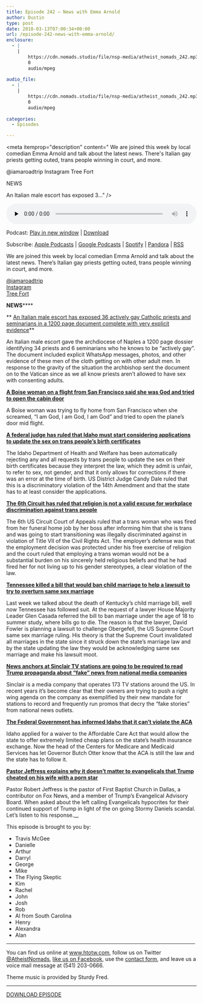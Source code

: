 ```yaml
---
title: Episode 242 – News with Emma Arnold
author: Dustin
type: post
date: 2018-03-13T07:00:34+00:00
url: /episode-242-news-with-emma-arnold/
enclosure:
  - |
    |
        https://cdn.nomads.studio/file/nsp-media/atheist_nomads_242.mp3
        0
        audio/mpeg
        
audio_file:
  - |
    |
        https://cdn.nomads.studio/file/nsp-media/atheist_nomads_242.mp3
        0
        audio/mpeg
        
categories:
  - Episodes

---
```

<div itemscope itemtype="http://schema.org/AudioObject">
  <meta itemprop="name" content="Episode 242 &#8211; News with Emma Arnold" />
  
  <meta itemprop="uploadDate" content="2018-03-13T01:00:34-06:00" />
  
  <meta itemprop="encodingFormat" content="audio/mpeg" />
  
  <meta itemprop="description" content="
We are joined this week by local comedian Emma Arnold and talk about the latest news. There's Italian gay priests getting outed, trans people winning in court, and more.

@iamaroadtrip
Instagram
Tree Fort

NEWS

 An Italian male escort has exposed 3..." />
  
  <meta itemprop="contentUrl" content="https://dts.podtrac.com/redirect.mp3/cdn.nomads.studio/file/nsp-media/atheist_nomads_242.mp3" />
  </p> 
  
  <div class="powerpress_player" id="powerpress_player_8505">
    <audio class="wp-audio-shortcode" id="audio-1696-249" preload="none" style="width: 100%;" controls="controls"><source type="audio/mpeg" src="https://dts.podtrac.com/redirect.mp3/cdn.nomads.studio/file/nsp-media/atheist_nomads_242.mp3?_=249" /><a href="https://dts.podtrac.com/redirect.mp3/cdn.nomads.studio/file/nsp-media/atheist_nomads_242.mp3">https://dts.podtrac.com/redirect.mp3/cdn.nomads.studio/file/nsp-media/atheist_nomads_242.mp3</a></audio>
  </div>
</div>

<p class="powerpress_links powerpress_links_mp3">
  Podcast: <a href="https://dts.podtrac.com/redirect.mp3/cdn.nomads.studio/file/nsp-media/atheist_nomads_242.mp3" class="powerpress_link_pinw" target="_blank" title="Play in new window" onclick="return powerpress_pinw('https://htotw.com/?powerpress_pinw=1696-podcast');" rel="nofollow">Play in new window</a> | <a href="https://dts.podtrac.com/redirect.mp3/cdn.nomads.studio/file/nsp-media/atheist_nomads_242.mp3" class="powerpress_link_d" title="Download" rel="nofollow" download="atheist_nomads_242.mp3">Download</a>
</p>

<p class="powerpress_links powerpress_subscribe_links">
  Subscribe: <a href="https://podcasts.apple.com/us/podcast/humanists-take-on-the-world/id530050098?mt=2&ls=1" class="powerpress_link_subscribe powerpress_link_subscribe_itunes" target="_blank" title="Subscribe on Apple Podcasts" rel="nofollow">Apple Podcasts</a> | <a href="https://www.google.com/podcasts?feed=aHR0cDovL2F0aGVpc3Rub21hZHMubGlic3luLmNvbS9yc3M%3D" class="powerpress_link_subscribe powerpress_link_subscribe_googleplay" target="_blank" title="Subscribe on Google Podcasts" rel="nofollow">Google Podcasts</a> | <a href="https://open.spotify.com/show/3LzK2xZGike6Tc1GEMtMbr?si=LieN9SNuTpq96smuaUsH8A" class="powerpress_link_subscribe powerpress_link_subscribe_spotify" target="_blank" title="Subscribe on Spotify" rel="nofollow">Spotify</a> | <a href="https://www.pandora.com/podcast/atheist-nomads/PC:10122?corr=62071012&part=ug" class="powerpress_link_subscribe powerpress_link_subscribe_pandora" target="_blank" title="Subscribe on Pandora" rel="nofollow">Pandora</a> | <a href="https://htotw.com/feed/podcast/" class="powerpress_link_subscribe powerpress_link_subscribe_rss" target="_blank" title="Subscribe via RSS" rel="nofollow">RSS</a>
</p>

  
We are joined this week by local comedian Emma Arnold and talk about the latest news. There&#8217;s Italian gay priests getting outed, trans people winning in court, and more.

<a href="https://twitter.com/iamaroadtrip" target="_blank" rel="noopener">@iamaroadtrip</a>  
<a href="https://www.instagram.com/sleevehamster/" target="_blank" rel="noopener">Instagram</a>  
<a href="https://www.treefortmusicfest.com/" target="_blank" rel="noopener">Tree Fort</a>

**NEWS******

** <a href="http://bit.ly/an242-n1" target="_blank" rel="noopener">An Italian male escort has exposed 36 actively gay Catholic priests and seminarians in a 1200 page document complete with very explicit evidence</a>**

An Italian male escort gave the archdiocese of Naples a 1200 page dossier identifying 34 priests and 6 seminarians who he knows to be “actively gay”. The document included explicit WhatsApp messages, photos, and other evidence of these men of the cloth getting on with other adult men. In response to the gravity of the situation the archbishop sent the document on to the Vatican since as we all know priests aren’t allowed to have sex with consenting adults.

**<a href="http://bit.ly/an242-n2" target="_blank" rel="noopener">A Boise woman on a flight from San Francisco said she was God and tried to open the cabin door</a>**

A Boise woman was trying to fly home from San Francisco when she screamed, “I am God, I am God, I am God” and tried to open the plane’s door mid flight.

**<a href="http://bit.ly/an242-n3" target="_blank" rel="noopener">A federal judge has ruled that Idaho must start considering applications to update the sex on trans people&#8217;s birth certificates</a>**

The Idaho Department of Health and Welfare has been automatically rejecting any and all requests by trans people to update the sex on their birth certificates because they interpret the law, which they admit is unfair, to refer to sex, not gender, and that it only allows for corrections if there was an error at the time of birth. US District Judge Candy Dale ruled that this is a discriminatory violation of the 14th Amendment and that the state has to at least consider the applications.

**<a href="http://bit.ly/an242-n6" target="_blank" rel="noopener">The 6th Circuit has ruled that religion is not a valid excuse for workplace discrimination against trans people</a>**

The 6th US Circuit Court of Appeals ruled that a trans woman who was fired from her funeral home job by her boss after informing him that she is trans and was going to start transitioning was illegally discriminated against in violation of Title VII of the Civil Rights Act. The employer’s defense was that the employment decision was protected under his free exercise of religion and the court ruled that employing a trans woman would not be a substantial burden on his sincerely held religious beliefs and that he had fired her for not living up to his gender stereotypes, a clear violation of the law.

**<a href="http://bit.ly/an242-n4" target="_blank" rel="noopener">Tennessee killed a bill that would ban child marriage to help a lawsuit to try to overturn same sex marriage</a>**

Last week we talked about the death of Kentucky’s child marriage bill, well now Tennessee has followed suit. At the request of a lawyer House Majority Leader Glen Casada referred the bill to ban marriage under the age of 18 to summer study, where bills go to die. The reason is that the lawyer, David Fowler is planning a lawsuit to challenge Obergefell, the US Supreme Court same sex marriage ruling. His theory is that the Supreme Court invalidated all marriages in the state since it struck down the state’s marriage law and by the state updating the law they would be acknowledging same sex marriage and make his lawsuit moot.

**<a href="http://bit.ly/an242-n5" target="_blank" rel="noopener">News anchors at Sinclair TV stations are going to be required to read Trump propaganda about &#8220;fake&#8221; news from national media companies</a>**

Sinclair is a media company that operates 173 TV stations around the US. In recent years it’s become clear that their owners are trying to push a right wing agenda on the company as exemplified by their new mandate for stations to record and frequently run promos that decry the “fake stories” from national news outlets.

**<a href="http://bit.ly/an242-n7" target="_blank" rel="noopener">The Federal Government has informed Idaho that it can’t violate the ACA</a>**

Idaho applied for a waiver to the Affordable Care Act that would allow the state to offer extremely limited cheap plans on the state’s health insurance exchange. Now the head of the Centers for Medicare and Medicaid Services has let Governor Butch Otter know that the ACA is still the law and the state has to follow it.

**<a href="http://bit.ly/an242-n8" target="_blank" rel="noopener">Pastor Jeffress explains why it doesn&#8217;t matter to evangelicals that Trump cheated on his wife with a porn star</a>**

Pastor Robert Jeffress is the pastor of First Baptist Church in Dallas, a contributor on Fox News, and a member of Trump’s Evangelical Advisory Board. When asked about the left calling Evangelicals hypocrites for their continued support of Trump in light of the on going Stormy Daniels scandal. Let’s listen to his response.__

This episode is brought to you by:

* Travis McGee  
* Danielle  
* Arthur  
* Darryl  
* George  
* Mike  
* The Flying Skeptic  
* Kim  
* Rachel  
* John  
* Josh  
* Rob  
* Al from South Carolina  
* Henry  
* Alexandra  
* Alan

<hr width="500" />

You can find us online at <a href="https://www.htotw.com/" target="_blank" rel="noopener">www.htotw.com</a>, follow us on Twitter <a href="https://twitter.com/AtheistNomads" target="_blank" rel="noopener">@AtheistNomads</a>, <a href="https://htotw.com/facebook" target="_blank" rel="noopener">like us on Facebook</a>, use the [contact form](https://htotw.com/contact), and leave us a voice mail message at (541) 203-0666.

Theme music is provided by Sturdy Fred.

<hr width="”500”" />

[DOWNLOAD EPISODE][1]

 [1]: https://dts.podtrac.com/redirect.mp3/cdn.nomads.studio/file/nsp-media/atheist_nomads_242.mp3